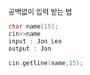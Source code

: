 
공백없이 입력 받는 법
```cpp
char name[15];
cin>>name 
input : Jon Leo
output : Jon

cin.getline(name,15);

```